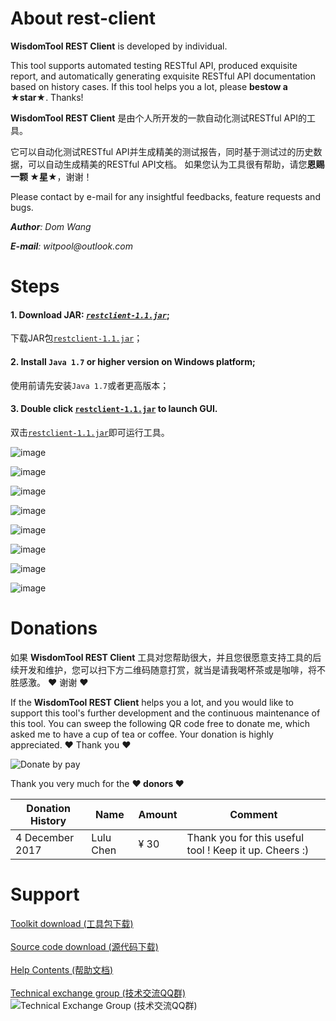 # About rest-client
**WisdomTool REST Client** is developed by individual.  

This tool supports automated testing RESTful API, produced exquisite report, and automatically generating exquisite RESTful API documentation based on history cases. 
If this tool helps you a lot, please **bestow a ★star★**. Thanks!

**WisdomTool REST Client** 是由个人所开发的一款自动化测试RESTful API的工具。

它可以自动化测试RESTful API并生成精美的测试报告，同时基于测试过的历史数据，可以自动生成精美的RESTful API文档。
如果您认为工具很有帮助，请您**恩赐一颗 ★星★**，谢谢！

Please contact by e-mail for any insightful feedbacks, feature requests and bugs.  

_**Author**: Dom Wang_ 

_**E-mail**: witpool@outlook.com_


# Steps
#### 1. Download JAR: [*`restclient-1.1.jar`*](https://github.com/wisdomtool/rest-client/blob/master/restclient-1.1.jar);
   下载JAR包[`restclient-1.1.jar`](https://github.com/wisdomtool/rest-client/blob/master/restclient-1.1.jar)；

#### 2. Install `Java 1.7` or higher version on Windows platform;
   使用前请先安装`Java 1.7`或者更高版本；

#### 3. Double click [`restclient-1.1.jar`](https://github.com/wisdomtool/rest-client/blob/master/restclient-1.1.jar) to launch GUI.
   双击[`restclient-1.1.jar`](https://github.com/wisdomtool/rest-client/blob/master/restclient-1.1.jar)即可运行工具。

![image](https://github.com/wisdomtool/rest-client/blob/master/images/Image_1.png)

![image](https://github.com/wisdomtool/rest-client/blob/master/images/Image_2.png)

![image](https://github.com/wisdomtool/rest-client/blob/master/images/Image_3.png)

![image](https://github.com/wisdomtool/rest-client/blob/master/images/Image_4.png)

![image](https://github.com/wisdomtool/rest-client/blob/master/images/Image_5.png)

![image](https://github.com/wisdomtool/rest-client/blob/master/images/Image_6.png)

![image](https://github.com/wisdomtool/rest-client/blob/master/images/Image_7.png)

![image](https://github.com/wisdomtool/rest-client/blob/master/images/Image_8.png)

# Donations
如果 **WisdomTool REST Client** 工具对您帮助很大，并且您很愿意支持工具的后续开发和维护，您可以扫下方二维码随意打赏，就当是请我喝杯茶或是咖啡，将不胜感激。 ♥ 谢谢 ♥

If the **WisdomTool REST Client** helps you a lot, and you would like to support this tool's further development and the continuous maintenance of this tool. You can sweep the following QR code free to donate me, which asked me to have a cup of tea or coffee. Your donation is highly appreciated. ♥ Thank you ♥ <br/>

![Donate by pay](https://github.com/wisdomtool/rest-client/blob/master/images/donate_pay.png)

Thank you very much for the **♥ donors ♥** <br/>

Donation History |   Name   | Amount | Comment
-----------------|----------|--------|------------------------------------------------------
4 December 2017  |Lulu Chen |¥ 30    |Thank you for this useful tool ! Keep it up. Cheers :)


# Support
[Toolkit download     (工具包下载)](https://github.com/wisdomtool/rest-client/blob/master/restclient-1.1.jar)<br/><br/>
[Source code download (源代码下载)](https://github.com/wisdomtool/rest-client/blob/master/WisdomTool-RESTClient-V1.1.zip)<br/><br/>
[Help Contents        (帮助文档)](https://github.com/wisdomtool/rest-client/blob/master/doc/rest-client.pdf)<br/><br/>
[Technical exchange group (技术交流QQ群)](https://github.com/wisdomtool/rest-client/blob/master/images/qq-group.png)<br/>
![Technical Exchange Group (技术交流QQ群)](https://github.com/wisdomtool/rest-client/blob/master/images/qq-group.png)
